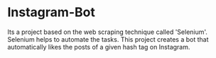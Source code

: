 # Instagram-Bot
Its a project based on the web scraping technique called 'Selenium'. Selenium helps to automate the tasks. This project creates a bot that automatically likes the posts of a given hash tag on Instagram.
